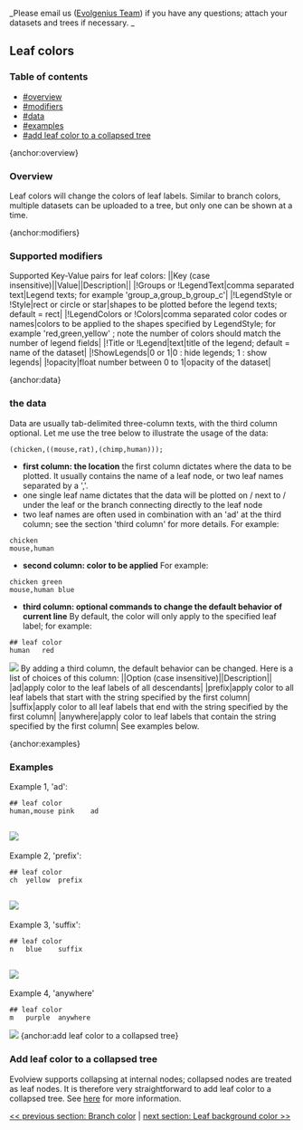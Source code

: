 _Please email us ([Evolgenius Team](mailto:evolgenius.team@gmail.com)) if you have any questions; attach your datasets and trees if necessary. _

## Leaf colors

### Table of contents
* [#overview](#overview)
* [#modifiers](#modifiers)
* [#data](#data)
* [#examples](#examples)
* [#add leaf color to a collapsed tree](#add-leaf-color-to-a-collapsed-tree)

{anchor:overview}
### Overview
Leaf colors will change the colors of leaf labels. Similar to branch colors, multiple datasets can be uploaded to a tree, but only one can be shown at a time.

{anchor:modifiers}
### Supported modifiers
Supported Key-Value pairs for leaf colors:
||Key (case insensitive)||Value||Description||
|!Groups or !LegendText|comma separated text|Legend texts; for example 'group_a,group_b,group_c'|
|!LegendStyle or !Style|rect or circle or star|shapes to be plotted before the legend texts; default = rect|
|!LegendColors or !Colors|comma separated color codes or names|colors to be applied to the shapes specified by LegendStyle; for example 'red,green,yellow' ; note the number of colors should match the number of legend fields|
|!Title or !Legend|text|title of the legend; default = name of the dataset|
|!ShowLegends|0 or 1|0 : hide legends; 1 : show legends|
|!opacity|float number between 0 to 1|opacity of the dataset|

{anchor:data}
### the data
Data are usually tab-delimited three-column texts, with the third column optional.
Let me use the tree below to illustrate the usage of the data:
```
(chicken,((mouse,rat),(chimp,human)));
```
* **first column: the location**
the first column dictates where the data to be plotted. It usually contains the name of a leaf node, or two leaf names separated by a ','.
* one single leaf name dictates that the data will be plotted on / next to / under the leaf or the branch connecting directly to the leaf node
* two leaf names are often used in combination with an 'ad' at the third column; see the section 'third column' for more details.
For example:
```
chicken
mouse,human
```
* **second column: color to be applied**
For example:
```
chicken	green
mouse,human	blue
```

* **third column: optional commands to change the default behavior of current line**
By default, the color will only apply to the specified leaf label; for example:
```
## leaf color
human	red
```
![](DatasetLeafColor_leafcolor_example.png)
By adding a third column, the default behavior can be changed. Here is a list of choices of this column:
||Option (case insensitive)||Description||
|ad|apply color to the leaf labels of all descendants|
|prefix|apply color to all leaf labels that start with the string specified by the first column|
|suffix|apply color to all leaf labels that end with the string specified by the first column|
|anywhere|apply color to leaf labels that contain the string specified by the first column|
See examples below.

{anchor:examples}
### Examples
Example 1, 'ad':
```
## leaf color
human,mouse	pink	ad
 ```
![](DatasetLeafColor_leafcolor_example2.png)
----
Example 2, 'prefix':
```
## leaf color
ch	yellow	prefix
```
![](DatasetLeafColor_leafcolor_prefix.png)
----
Example 3, 'suffix':
```
## leaf color
n	blue	suffix
```
![](DatasetLeafColor_leafcolor_suffix.png)
----
Example 4, 'anywhere'
```
## leaf color
m	purple	anywhere
```
![](DatasetLeafColor_leafcolor_anywhere.png)
{anchor:add leaf color to a collapsed tree}
### Add leaf color to a collapsed tree
Evolview supports collapsing at internal nodes; collapsed nodes are treated as leaf nodes. It is therefore very straightforward to add leaf color to a collapsed tree. See [here](DatasetCollapseInternalNodes#LeafAndLeafBKcolors) for more information.

[<< previous section: Branch color](DatasetBranchColor)      |       [next section: Leaf background color >>](DatasetLeafBKColor)
